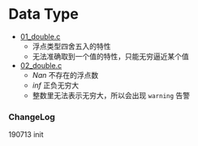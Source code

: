 # Data Type





- [01_double.c](01_double.c) 
  - 浮点类型四舍五入的特性
  - 无法准确取到一个值的特性，只能无穷逼近某个值
- [02_double.c](02_double.c)
  - *Nan* 不存在的浮点数
  - *inf* 正负无穷大
  - 整数里无法表示无穷大，所以会出现 `warning` 告警



### ChangeLog

190713 init